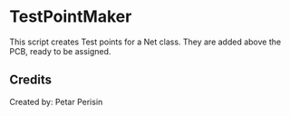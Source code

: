# TestPointMaker
This script creates Test points for a Net class. They are added above the PCB, ready to be assigned.


## Credits
Created by: Petar Perisin
